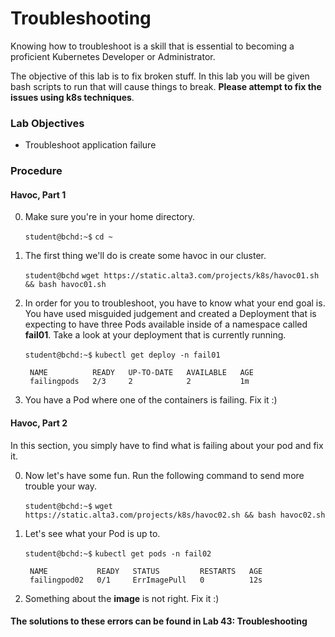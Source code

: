 # Troubleshooting

Knowing how to troubleshoot is a skill that is essential to becoming a proficient Kubernetes Developer or Administrator.

The objective of this lab is to fix broken stuff. In this lab you will be given bash scripts to run that will cause things to break. **Please attempt to fix the issues using k8s techniques**.

### Lab Objectives

- Troubleshoot application failure

### Procedure

#### Havoc, Part 1

0. Make sure you're in your home directory.

    `student@bchd:~$` `cd ~`

0. The first thing we'll do is create some havoc in our cluster. 

    `student@bchd` `wget https://static.alta3.com/projects/k8s/havoc01.sh && bash havoc01.sh`
    
0. In order for you to troubleshoot, you have to know what your end goal is. You have used misguided judgement and created a Deployment that is expecting to have three Pods available inside of a namespace called **fail01**. Take a look at your deployment that is currently running.

    `student@bchd:~$` `kubectl get deploy -n fail01`
    
        NAME          READY   UP-TO-DATE   AVAILABLE   AGE
        failingpods   2/3     2            2           1m
    
0. You have a Pod where one of the containers is failing. Fix it :)

   
  #### Havoc, Part 2
  
  In this section, you simply have to find what is failing about your pod and fix it.
  
0. Now let's have some fun. Run the following command to send more trouble your way.

    `student@bchd:~$` `wget https://static.alta3.com/projects/k8s/havoc02.sh && bash havoc02.sh`

0. Let's see what your Pod is up to.

    `student@bchd:~$` `kubectl get pods -n fail02`

        NAME           READY   STATUS         RESTARTS   AGE
        failingpod02   0/1     ErrImagePull   0          12s
    
    
0. Something about the **image** is not right. Fix it :)

#### The solutions to these errors can be found in Lab 43: Troubleshooting
